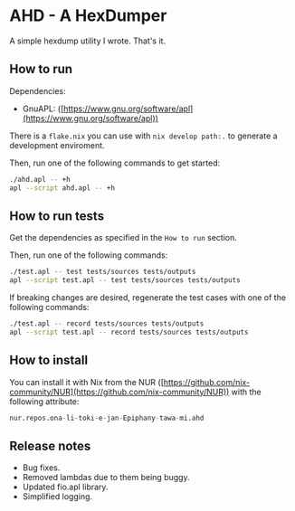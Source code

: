 # AHD - A HexDumper

A simple hexdump utility I wrote. That's it.

## How to run

Dependencies:

- GnuAPL: ([https://www.gnu.org/software/apl](https://www.gnu.org/software/apl))

There is a `flake.nix` you can use with `nix develop path:.` to generate a
development enviroment.

Then, run one of the following commands to get started:

```sh
./ahd.apl -- +h
apl --script ahd.apl -- +h
```

## How to run tests

Get the dependencies as specified in the `How to run` section.

Then, run one of the following commands:

```sh
./test.apl -- test tests/sources tests/outputs
apl --script test.apl -- test tests/sources tests/outputs
```

If breaking changes are desired, regenerate the test cases with one of the
following commands:

```sh
./test.apl -- record tests/sources tests/outputs
apl --script test.apl -- record tests/sources tests/outputs
```

## How to install

You can install it with Nix from the NUR ([https://github.com/nix-community/NUR](https://github.com/nix-community/NUR))
with the following attribute:

```nix
nur.repos.ona-li-toki-e-jan-Epiphany-tawa-mi.ahd
```

## Release notes

- Bug fixes.
- Removed lambdas due to them being buggy.
- Updated fio.apl library.
- Simplified logging.
